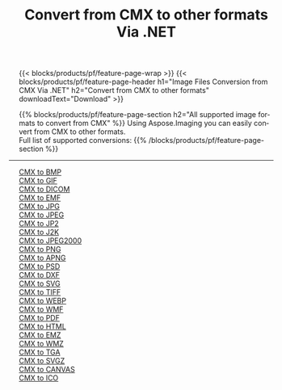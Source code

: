 ﻿---
title: Convert from CMX to other formats Via .NET 
weight: 3920
url: /net/conversion/from/cmx 
lang: en
langdirlevel: 2
locales: zh-hans,ja,it,ru,de,es,fr,nl,id,lt,pl,pt,vi,tr,ko,zh-hant,ar,hi,th,sv,cs,uk,he
description: Using Aspose.Imaging you can easily convert from CMX to other formats
---

{{< blocks/products/pf/feature-page-wrap >}}
{{< blocks/products/pf/feature-page-header h1="Image Files Conversion from CMX Via .NET" h2="Convert from CMX to other formats" downloadText="Download" >}}


{{% blocks/products/pf/feature-page-section  h2="All supported image formats to convert from CMX" %}}
Using Aspose.Imaging you can easily convert from CMX to other formats.
<br/>
Full list of supported conversions:
{{% /blocks/products/pf/feature-page-section %}}
<div class="container-fluid productfamilypage bg-gray">
    <div class="convertypes bg-gray agp-content section">
        <div class="container">
		<hr style="margin-left:-20px;"/>
		<div class="row other-converters">
		    <div class='col-md-2 other-converter remove-lp remove-rp'><a href="/imaging/net/conversion/cmx-to-bmp" >CMX to BMP</a></div><div class='col-md-2 other-converter remove-lp remove-rp'><a href="/imaging/net/conversion/cmx-to-gif" >CMX to GIF</a></div><div class='col-md-2 other-converter remove-lp remove-rp'><a href="/imaging/net/conversion/cmx-to-dicom" >CMX to DICOM</a></div><div class='col-md-2 other-converter remove-lp remove-rp'><a href="/imaging/net/conversion/cmx-to-emf" >CMX to EMF</a></div><div class='col-md-2 other-converter remove-lp remove-rp'><a href="/imaging/net/conversion/cmx-to-jpg" >CMX to JPG</a></div><div class='col-md-2 other-converter remove-lp remove-rp'><a href="/imaging/net/conversion/cmx-to-jpeg" >CMX to JPEG</a></div><div class='col-md-2 other-converter remove-lp remove-rp'><a href="/imaging/net/conversion/cmx-to-jp2" >CMX to JP2</a></div><div class='col-md-2 other-converter remove-lp remove-rp'><a href="/imaging/net/conversion/cmx-to-j2k" >CMX to J2K</a></div><div class='col-md-2 other-converter remove-lp remove-rp'><a href="/imaging/net/conversion/cmx-to-jpeg2000" >CMX to JPEG2000</a></div><div class='col-md-2 other-converter remove-lp remove-rp'><a href="/imaging/net/conversion/cmx-to-png" >CMX to PNG</a></div><div class='col-md-2 other-converter remove-lp remove-rp'><a href="/imaging/net/conversion/cmx-to-apng" >CMX to APNG</a></div><div class='col-md-2 other-converter remove-lp remove-rp'><a href="/imaging/net/conversion/cmx-to-psd" >CMX to PSD</a></div><div class='col-md-2 other-converter remove-lp remove-rp'><a href="/imaging/net/conversion/cmx-to-dxf" >CMX to DXF</a></div><div class='col-md-2 other-converter remove-lp remove-rp'><a href="/imaging/net/conversion/cmx-to-svg" >CMX to SVG</a></div><div class='col-md-2 other-converter remove-lp remove-rp'><a href="/imaging/net/conversion/cmx-to-tiff" >CMX to TIFF</a></div><div class='col-md-2 other-converter remove-lp remove-rp'><a href="/imaging/net/conversion/cmx-to-webp" >CMX to WEBP</a></div><div class='col-md-2 other-converter remove-lp remove-rp'><a href="/imaging/net/conversion/cmx-to-wmf" >CMX to WMF</a></div><div class='col-md-2 other-converter remove-lp remove-rp'><a href="/imaging/net/conversion/cmx-to-pdf" >CMX to PDF</a></div><div class='col-md-2 other-converter remove-lp remove-rp'><a href="/imaging/net/conversion/cmx-to-html" >CMX to HTML</a></div><div class='col-md-2 other-converter remove-lp remove-rp'><a href="/imaging/net/conversion/cmx-to-emz" >CMX to EMZ</a></div><div class='col-md-2 other-converter remove-lp remove-rp'><a href="/imaging/net/conversion/cmx-to-wmz" >CMX to WMZ</a></div><div class='col-md-2 other-converter remove-lp remove-rp'><a href="/imaging/net/conversion/cmx-to-tga" >CMX to TGA</a></div><div class='col-md-2 other-converter remove-lp remove-rp'><a href="/imaging/net/conversion/cmx-to-svgz" >CMX to SVGZ</a></div><div class='col-md-2 other-converter remove-lp remove-rp'><a href="/imaging/net/conversion/cmx-to-canvas" >CMX to CANVAS</a></div><div class='col-md-2 other-converter remove-lp remove-rp'><a href="/imaging/net/conversion/cmx-to-ico" >CMX to ICO</a></div>
                </div>
        </div>
    </div>
</div>
<br/>

